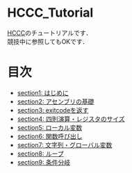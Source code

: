 # HCCC_Tutorial
[HCCC](https://github.com/Alignof/Human_C_Compiler_Contest)のチュートリアルです．  
競技中に参照してもOKです．

# 目次
- [section1: はじめに](/sections/section1_Introduction.md)
- [section2: アセンブリの基礎](/sections/section2_BasicOfAssembly.md)
- [section3: exitcodeを返す](/sections/section3_ReturnExitCode.md)
- [section4: 四則演算・レジスタのサイズ](/sections/section4_BasicArithmeticOperations.md)
- [section5: ローカル変数](/sections/section5_LocalVariable.md)
- [section6: 関数呼び出し](/sections/section6_CallFunction.md)
- [section7: 文字列・グローバル変数](/sections/section7_String.md)
- [section8: ループ](/sections/section8_Loop.md)
- [section9: 条件分岐](/sections/section9_Branching.md)

